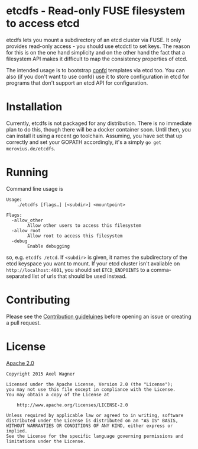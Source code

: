 # etcdfs - Read-only FUSE filesystem to access etcd

etcdfs lets you mount a subdirectory of an etcd cluster via FUSE. It only
provides read-only access - you should use etcdctl to set keys. The reason for
this is on the one hand simplicity and on the other hand the fact that a
filesystem API makes it difficult to map the consistency properties of etcd.

The intended usage is to bootstrap
[confd](https://github.com/kelseyhightower/confd) templates via etcd too. You
can also (if you don't want to use confd) use it to store configuration in etcd
for programs that don't support an etcd API for configuration.

# Installation

Currently, etcdfs is not packaged for any distribution. There is no immediate
plan to do this, though there will be a docker container soon. Until then, you
can install it using a recent go toolchain. Assuming, you have set that up
correctly and set your GOPATH accordingly, it's a simply `go get
merovius.de/etcdfs`.

# Running

Command line usage is

```
Usage:
	./etcdfs [flags…] [<subdir>] <mountpoint>

Flags:
  -allow_other
    	Allow other users to access this filesystem
  -allow_root
    	Allow root to access this filesystem
  -debug
    	Enable debugging
```

so, e.g. `etcdfs /etcd`. If `<subdir>` is given, it names the subdirectory of
the etcd keyspace you want to mount. If your etcd cluster isn't avaliable on
`http://localhost:4001`, you should set `ETCD_ENDPOINTS` to a comma-separated
list of urls that should be used instead.

# Contributing

Please see the [Contribution guideluines](CONTRIBUTING.md) before opening an
issue or creating a pull request.

# License

[Apache 2.0](LICENSE)

```
Copyright 2015 Axel Wagner

Licensed under the Apache License, Version 2.0 (the "License");
you may not use this file except in compliance with the License.
You may obtain a copy of the License at

    http://www.apache.org/licenses/LICENSE-2.0

Unless required by applicable law or agreed to in writing, software
distributed under the License is distributed on an "AS IS" BASIS,
WITHOUT WARRANTIES OR CONDITIONS OF ANY KIND, either express or implied.
See the License for the specific language governing permissions and
limitations under the License.
```
